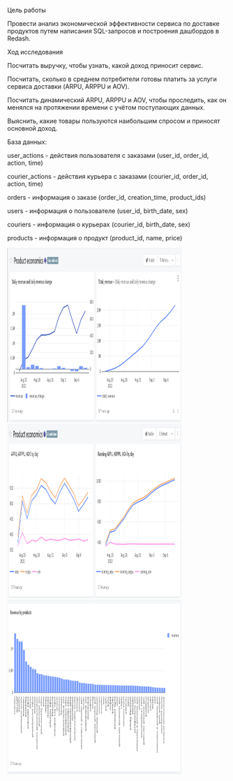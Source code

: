 
Цель работы

Провести анализ экономической эффективности сервиса по доставке продуктов путем написания SQL-запросов и построения дашбордов в Redash.

Ход исследования

Посчитать выручку, чтобы узнать, какой доход приносит сервис.  

Посчитать, сколько в среднем потребители готовы платить за услуги сервиса доставки (ARPU, ARPPU и AOV).

Посчитать динамический ARPU, ARPPU и AOV, чтобы проследить, как он менялся на протяжении времени с учётом поступающих данных.

Выяснить, какие товары пользуются наибольшим спросом и приносят основной доход. 

 

База данных:

user_actions - действия пользователя с заказами (user_id, order_id, action, time)

courier_actions - действия курьера с заказами (courier_id, order_id, action, time)  

orders - информация о заказе (order_id, creation_time, product_ids)

users - информация о пользователе (user_id, birth_date, sex)

couriers - информация о курьерах (courier_id, birth_date, sex)  

products - информация о продукт (product_id, name, price)  

<img src="https://github.com/marisha-gulina/portfolio/blob/main/assets/sql_task_1.png" width="400" height="400" />

<img src="https://github.com/marisha-gulina/portfolio/blob/main/assets/sql_task_2-3.png" width="400" height="400" />

<img src="https://github.com/marisha-gulina/portfolio/blob/main/assets/sql_task_4.png" width="400" height="400" />